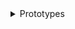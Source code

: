 
<details>

<summary >Prototypes</summary>

</div>

_This text is written in Markdown format and converted to HTML at load time and inserted here._

The following are GitHub projects currently built on TooToo:

Develop build: <a href="../../prototypes/pushme-pullyou/index.html" target="_blank">pushme-pullyou</a>
Current build: <a href="https://pushme-pullyou.github.io" target="_blank">pushme-pullyou</a>

Develop build: <a href="../../prototypes/spider-gbxml-tools/index.html" target="_blank">spider-gbxml-tools</a>
Current build: <a href="https://ladybug-tools.github.io/spider-gbxml-tools" target="_blank">spider-gbxml-tools</a>

Develop build: <a href="../../prototypes/spider-rad-viewer/index.html" target="_blank">spider-rad-viewer</a>
Current build: <a href="https://ladybug-tools.github.io.spider-rad-viewer" target="_blank">spider-rad-viewer</a>

Develop build: <a href="../../prototypes/theo-armour/index.html" target="_blank">theo-armour</a>
Current build: <a href="https://theo-armour.github.io" target="_blank">theo-armour</a>

</div>

</details>

<!--

Develop build: <a href="../../prototypes//index.html" target="_blank"></a>
Current build: <a href="https://.github.io" target="_blank"></a>

Develop build: <a href="../../prototypes//index.html" target="_blank"></a>
Current build: <a href="https://.github.io" target="_blank"></a>

Develop build: <a href="../../prototypes//index.html" target="_blank"></a>
Current build: <a href="https://.github.io" target="_blank"></a>


-->

